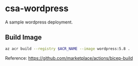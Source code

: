 # csa-wordpress
A sample wordpress deployment.

## Build Image
```bash
az acr build --registry $ACR_NAME --image wordpress:5.8 .
```

Reference:
https://github.com/marketplace/actions/bicep-build